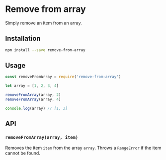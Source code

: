 # Remove from array

Simply remove an item from an array.

## Installation

```sh
npm install --save remove-from-array
```

## Usage

```js
const removeFromArray = require('remove-from-array')

let array = [1, 2, 3, 4]

removeFromArray(array, 2)
removeFromArray(array, 4)

console.log(array) // [1, 3]
```

## API

### `removeFromArray(array, item)`

Removes the item `item` from the array `array`. Throws a `RangeError` if the item cannot be found.
